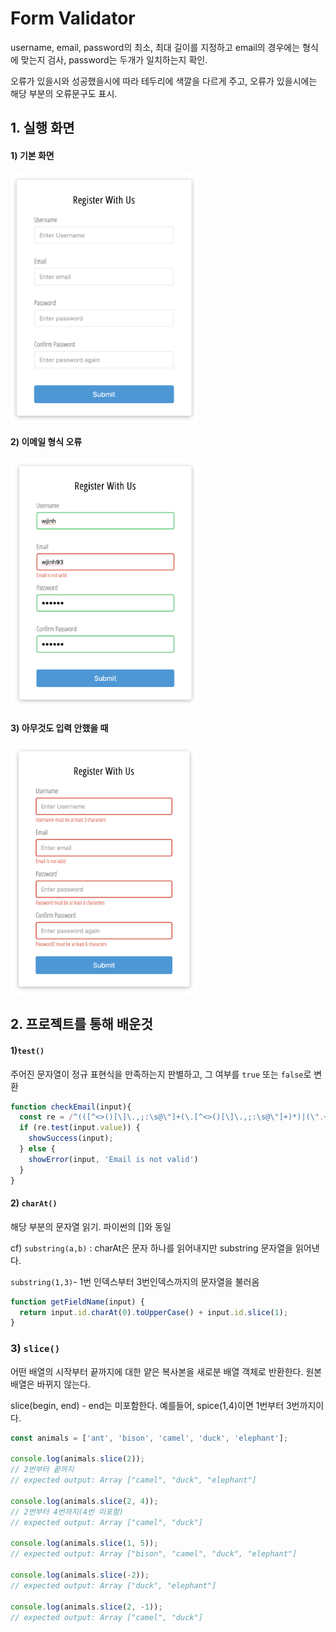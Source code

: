 # Form Validator

username, email, password의 최소, 최대 길이를 지정하고 email의 경우에는 형식에 맞는지 검사, password는 두개가 일치하는지 확인. 

오류가 있을시와 성공했을시에 따라 테두리에 색깔을 다르게 주고, 오류가 있을시에는 해당 부분의 오류문구도 표시.



## 1. 실행 화면

#### 1) 기본 화면

<img align='center' src="https://github.com/jin0106/20-Web-projects-by-Vanilla-JS/raw/master/01.%20Form%20Validator/readme.assets/image-20211212160119588.png"  width="300" height="400"/>

#### 2) 이메일 형식 오류

<img align='center' src="https://github.com/jin0106/20-Web-projects-by-Vanilla-JS/raw/master/01.%20Form%20Validator/readme.assets/image-20211212160556269.png"  width="300" height="400"/>

#### 3) 아무것도 입력 안했을 때

<img align='center' src="https://github.com/jin0106/20-Web-projects-by-Vanilla-JS/raw/master/01.%20Form%20Validator/readme.assets/image-20211212160614044.png"  width="300" height="400"/>

## 2. 프로젝트를 통해 배운것

#### 1)` test() `

주어진 문자열이 정규 표현식을 만족하는지 판별하고, 그 여부를 `true` 또는 `false`로 변환

```javascript
function checkEmail(input){
  const re = /^(([^<>()[\]\.,;:\s@\"]+(\.[^<>()[\]\.,;:\s@\"]+)*)|(\".+\"))@(([^<>()[\]\.,;:\s@\"]+\.)+[^<>()[\]\.,;:\s@\"]{2,})$/i;
  if (re.test(input.value)) {
    showSuccess(input);
  } else {
    showError(input, 'Email is not valid')
  }
}
```



#### 2) `charAt()`

해당 부분의 문자열 읽기. 파이썬의 []와 동일



cf) `substring(a,b)` : charAt은 문자 하나를 읽어내지만 substring 문자열을 읽어낸다.

   `substring(1,3)`- 1번 인덱스부터 3번인덱스까지의 문자열을 불러옴

```javascript
function getFieldName(input) {
  return input.id.charAt(0).toUpperCase() + input.id.slice(1);
}
```



### 3) `slice()`

어떤 배열의 시작부터 끝까지에 대한 얕은 복사본을 새로분 배열 객체로 반환한다. 원본 배열은 바뀌지 않는다.

slice(begin, end) - end는 미포함한다. 예를들어, spice(1,4)이면 1번부터 3번까지이다.

```javascript
const animals = ['ant', 'bison', 'camel', 'duck', 'elephant'];

console.log(animals.slice(2));
// 2번부터 끝까지
// expected output: Array ["camel", "duck", "elephant"]

console.log(animals.slice(2, 4));
// 2번부터 4번까지(4번 미포함)
// expected output: Array ["camel", "duck"]

console.log(animals.slice(1, 5));
// expected output: Array ["bison", "camel", "duck", "elephant"]

console.log(animals.slice(-2));
// expected output: Array ["duck", "elephant"]

console.log(animals.slice(2, -1));
// expected output: Array ["camel", "duck"]
```

